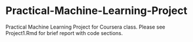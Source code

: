 Practical-Machine-Learning-Project
==================================

Practical Machine Learning Project for Coursera class.  Please see Project1.Rmd for brief report with code sections. 
